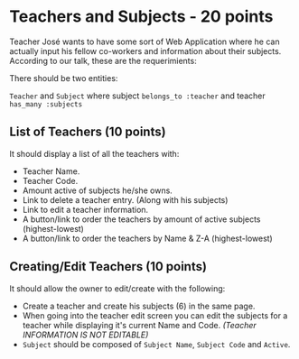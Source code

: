 # Teachers and Subjects - 20 points

Teacher José wants to have some sort of Web Application where he can actually input his fellow co-workers and information about their subjects. According to our talk, these are the requerimients:

There should be two entities:

`Teacher` and `Subject` where subject `belongs_to :teacher` and teacher `has_many :subjects`

## List of Teachers (10 points)

It should display a list of all the teachers with:

- Teacher Name.
- Teacher Code.
- Amount active of subjects he/she owns.
- Link to delete a teacher entry. (Along with his subjects)
- Link to edit a teacher information.
- A button/link to order the teachers by amount of active subjects (highest-lowest)
- A button/link to order the teachers by Name & Z-A (highest-lowest)

## Creating/Edit Teachers (10 points)

It should allow the owner to edit/create with the following:

- Create a teacher and create his subjects (6) in the same page.
- When going into the teacher edit screen you can edit the subjects for a teacher while displaying it's current Name and Code. *(Teacher INFORMATION IS NOT EDITABLE)*
- `Subject` should be composed of `Subject Name`, `Subject Code` and `Active`.
